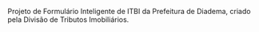 Projeto de Formulário Inteligente de ITBI da Prefeitura de Diadema, criado pela Divisão de Tributos Imobiliários.
